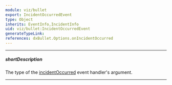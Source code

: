 ```yaml
---
module: viz/bullet
export: IncidentOccurredEvent
type: Object
inherits: EventInfo,IncidentInfo
uid: viz/bullet:IncidentOccurredEvent
generateTypeLink: 
references: dxBullet.Options.onIncidentOccurred
---
```

---
##### shortDescription
The type of the [incidentOccurred]({basewidgetpath}/Events/#incidentOccurred) event handler's argument.

---
<!-- Description goes here -->